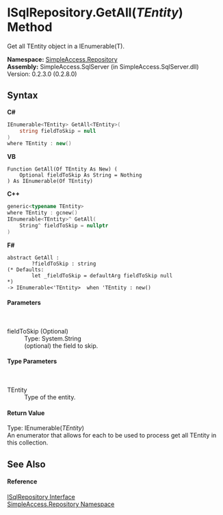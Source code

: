 # ISqlRepository.GetAll(*TEntity*) Method 
 

Get all TEntity object in a IEnumerable(T).

**Namespace:**&nbsp;<a href="N_SimpleAccess_Repository">SimpleAccess.Repository</a><br />**Assembly:**&nbsp;SimpleAccess.SqlServer (in SimpleAccess.SqlServer.dll) Version: 0.2.3.0 (0.2.8.0)

## Syntax

**C#**<br />
``` C#
IEnumerable<TEntity> GetAll<TEntity>(
	string fieldToSkip = null
)
where TEntity : new()

```

**VB**<br />
``` VB
Function GetAll(Of TEntity As New) ( 
	Optional fieldToSkip As String = Nothing
) As IEnumerable(Of TEntity)
```

**C++**<br />
``` C++
generic<typename TEntity>
where TEntity : gcnew()
IEnumerable<TEntity>^ GetAll(
	String^ fieldToSkip = nullptr
)
```

**F#**<br />
``` F#
abstract GetAll : 
        ?fieldToSkip : string 
(* Defaults:
        let _fieldToSkip = defaultArg fieldToSkip null
*)
-> IEnumerable<'TEntity>  when 'TEntity : new()

```


#### Parameters
&nbsp;<dl><dt>fieldToSkip (Optional)</dt><dd>Type: System.String<br />(optional) the field to skip.</dd></dl>

#### Type Parameters
&nbsp;<dl><dt>TEntity</dt><dd>Type of the entity.</dd></dl>

#### Return Value
Type: IEnumerable(*TEntity*)<br />An enumerator that allows for each to be used to process get all TEntity in this collection.

## See Also


#### Reference
<a href="T_SimpleAccess_Repository_ISqlRepository">ISqlRepository Interface</a><br /><a href="N_SimpleAccess_Repository">SimpleAccess.Repository Namespace</a><br />